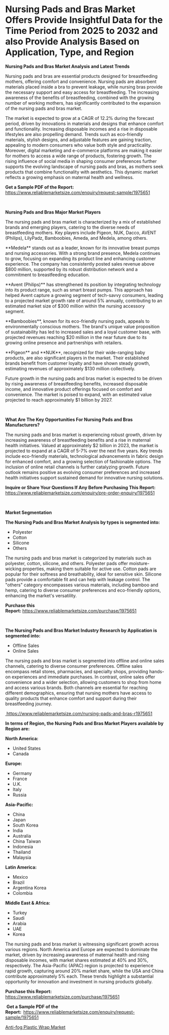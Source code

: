 <p><h1>Nursing Pads and Bras Market Offers Provide Insightful Data for the Time Period from 2025 to 2032 and also Provide Analysis Based on Application, Type, and Region</h1></p><p><strong>Nursing Pads and Bras Market Analysis and Latest Trends</strong></p>
<p><p>Nursing pads and bras are essential products designed for breastfeeding mothers, offering comfort and convenience. Nursing pads are absorbent materials placed inside a bra to prevent leakage, while nursing bras provide the necessary support and easy access for breastfeeding. The increasing awareness of the benefits of breastfeeding, combined with the growing number of working mothers, has significantly contributed to the expansion of the nursing pads and bras market.</p><p>The market is expected to grow at a CAGR of 12.2% during the forecast period, driven by innovations in materials and designs that enhance comfort and functionality. Increasing disposable incomes and a rise in disposable lifestyles are also propelling demand. Trends such as eco-friendly materials, stylish designs, and adjustable features are gaining traction, appealing to modern consumers who value both style and practicality. Moreover, digital marketing and e-commerce platforms are making it easier for mothers to access a wide range of products, fostering growth. The rising influence of social media in shaping consumer preferences further supports the evolving landscape of nursing pads and bras, as mothers seek products that combine functionality with aesthetics. This dynamic market reflects a growing emphasis on maternal health and wellness.</p></p>
<p><strong>Get a Sample PDF of the Report:&nbsp;</strong> <a href="https://www.reliablemarketsize.com/enquiry/request-sample/1975651?utm_campaign=2283&utm_medium=2&utm_source=Github&utm_content=ia&utm_term=10022025&utm_id=nursing-pads-and-bras">https://www.reliablemarketsize.com/enquiry/request-sample/1975651</a></p>
<p>&nbsp;</p>
<p><strong>Nursing Pads and Bras Major Market Players</strong></p>
<p><p>The nursing pads and bras market is characterized by a mix of established brands and emerging players, catering to the diverse needs of breastfeeding mothers. Key players include Pigeon, NUK, Dacco, AVENT (Philips), LilyPadz, Bamboobies, Ameda, and Medela, among others.</p><p>**Medela** stands out as a leader, known for its innovative breast pumps and nursing accessories. With a strong brand presence, Medela continues to grow, focusing on expanding its product line and enhancing customer experience. The company has consistently posted sales revenue above $800 million, supported by its robust distribution network and a commitment to breastfeeding education.</p><p>**Avent (Philips)** has strengthened its position by integrating technology into its product range, such as smart breast pumps. This approach has helped Avent capture a growing segment of tech-savvy consumers, leading to a projected market growth rate of around 5% annually, contributing to an estimated market size of $300 million within the nursing accessory segment.</p><p>**Bamboobies**, known for its eco-friendly nursing pads, appeals to environmentally conscious mothers. The brand's unique value proposition of sustainability has led to increased sales and a loyal customer base, with projected revenues reaching $20 million in the near future due to its growing online presence and partnerships with retailers.</p><p>**Pigeon** and **NUK**, recognized for their wide-ranging baby products, are also significant players in the market. Their established brands benefit from customer loyalty and have shown steady growth, estimating revenues of approximately $130 million collectively.</p><p>Future growth in the nursing pads and bras market is expected to be driven by rising awareness of breastfeeding benefits, increased disposable income, and innovative product offerings focused on comfort and convenience. The market is poised to expand, with an estimated value projected to reach approximately $1 billion by 2027.</p></p>
<p>&nbsp;</p>
<p><strong>What Are The Key Opportunities For Nursing Pads and Bras Manufacturers?</strong></p>
<p><p>The nursing pads and bras market is experiencing robust growth, driven by increasing awareness of breastfeeding benefits and a rise in maternal health initiatives. Valued at approximately $2 billion in 2023, the market is projected to expand at a CAGR of 5-7% over the next five years. Key trends include eco-friendly materials, technological advancements in fabric design for enhanced comfort, and a growing selection of fashionable options. The inclusion of online retail channels is further catalyzing growth. Future outlook remains positive as evolving consumer preferences and increased health initiatives support sustained demand for innovative nursing solutions.</p></p>
<p><strong>Inquire or Share Your Questions If Any Before Purchasing This Report:</strong> <a href="https://www.reliablemarketsize.com/enquiry/pre-order-enquiry/1975651?utm_campaign=2283&utm_medium=2&utm_source=Github&utm_content=ia&utm_term=10022025&utm_id=nursing-pads-and-bras">https://www.reliablemarketsize.com/enquiry/pre-order-enquiry/1975651</a></p>
<p>&nbsp;</p>
<p><strong>Market Segmentation</strong></p>
<p><strong>The Nursing Pads and Bras Market Analysis by types is segmented into:</strong></p>
<p><ul><li>Polyester</li><li>Cotton</li><li>Silicone</li><li>Others</li></ul></p>
<p><p>The nursing pads and bras market is categorized by materials such as polyester, cotton, silicone, and others. Polyester pads offer moisture-wicking properties, making them suitable for active use. Cotton pads are popular for their softness and breathability, ideal for sensitive skin. Silicone pads provide a comfortable fit and can help with leakage control. The "others" category encompasses various materials, including bamboo and hemp, catering to diverse consumer preferences and eco-friendly options, enhancing the market's versatility.</p></p>
<p><strong>Purchase this Report:&nbsp;</strong><a href="https://www.reliablemarketsize.com/purchase/1975651?utm_campaign=2283&utm_medium=2&utm_source=Github&utm_content=ia&utm_term=10022025&utm_id=nursing-pads-and-bras">https://www.reliablemarketsize.com/purchase/1975651</a></p>
<p>&nbsp;</p>
<p><strong>The Nursing Pads and Bras Market Industry Research by Application is segmented into:</strong></p>
<p><ul><li>Offline Sales</li><li>Online Sales</li></ul></p>
<p><p>The nursing pads and bras market is segmented into offline and online sales channels, catering to diverse consumer preferences. Offline sales encompass retail stores, pharmacies, and specialty shops, providing hands-on experiences and immediate purchases. In contrast, online sales offer convenience and a wider selection, allowing customers to shop from home and access various brands. Both channels are essential for reaching different demographics, ensuring that nursing mothers have access to quality products that enhance comfort and support during their breastfeeding journey.</p></p>
<p><a href="https://www.reliablemarketsize.com/nursing-pads-and-bras-r1975651?utm_campaign=2283&utm_medium=2&utm_source=Github&utm_content=ia&utm_term=10022025&utm_id=nursing-pads-and-bras">&nbsp;https://www.reliablemarketsize.com/nursing-pads-and-bras-r1975651</a></p>
<p><strong>In terms of Region, the Nursing Pads and Bras Market Players available by Region are:</strong></p>
<p>
    <p> <strong> North America: </strong>
        <ul>
            <li>United States</li>
            <li>Canada</li>
        </ul>
        </p> 
    <p> <strong> Europe: </strong>
        <ul>
            <li>Germany</li>
            <li>France</li>
            <li>U.K.</li>
            <li>Italy</li>
            <li>Russia</li>
        </ul>
        </p> 
    <p> <strong> Asia-Pacific: </strong>
        <ul>
            <li>China</li>
            <li>Japan</li>
            <li>South Korea</li>
            <li>India</li>
            <li>Australia</li>
            <li>China Taiwan</li>
            <li>Indonesia</li>
            <li>Thailand</li>
            <li>Malaysia</li>
        </ul>
        </p> 
    <p> <strong> Latin America: </strong>
        <ul>
            <li>Mexico</li>
            <li>Brazil</li>
            <li>Argentina Korea</li>
            <li>Colombia</li>
        </ul>
        </p> 
    <p> <strong> Middle East & Africa: </strong>
        <ul>
            <li>Turkey</li>
            <li>Saudi</li>
            <li>Arabia</li>
            <li>UAE</li>
            <li>Korea</li>
        </ul>
    </p>
    </p>
<p><p>The nursing pads and bras market is witnessing significant growth across various regions. North America and Europe are expected to dominate the market, driven by increasing awareness of maternal health and rising disposable incomes, with market shares estimated at 40% and 30%, respectively. The Asia-Pacific (APAC) region is projected to experience rapid growth, capturing around 20% market share, while the USA and China contribute approximately 5% each. These trends highlight a substantial opportunity for innovation and investment in nursing products globally.</p></p>
<p><strong>Purchase this Report: </strong><a href="https://www.reliablemarketsize.com/purchase/1975651?utm_campaign=2283&utm_medium=2&utm_source=Github&utm_content=ia&utm_term=10022025&utm_id=nursing-pads-and-bras">https://www.reliablemarketsize.com/purchase/1975651</a></p>
<p>&nbsp;<strong>Get a Sample PDF of the Report:&nbsp;&nbsp;</strong><a href="https://www.reliablemarketsize.com/enquiry/request-sample/1975651?utm_campaign=2283&utm_medium=2&utm_source=Github&utm_content=ia&utm_term=10022025&utm_id=nursing-pads-and-bras">https://www.reliablemarketsize.com/enquiry/request-sample/1975651</a></p>
<p><strong></strong></p>
<p><p><a href="https://github.com/bornergabrielle89/Market-Research-Report-List-1/blob/main/anti-fog-plastic-wrap-market.md?utm_campaign=2283&utm_medium=2&utm_source=Github&utm_content=ia&utm_term=10022025&utm_id=nursing-pads-and-bras">Anti-fog Plastic Wrap Market</a></p></p>